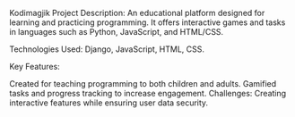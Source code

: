 Kodimagjik
Project Description:
An educational platform designed for learning and practicing programming. It offers interactive games and tasks in languages such as Python, JavaScript, and HTML/CSS.

Technologies Used:
Django, JavaScript, HTML, CSS.

Key Features:

Created for teaching programming to both children and adults.
Gamified tasks and progress tracking to increase engagement.
Challenges:
Creating interactive features while ensuring user data security.

